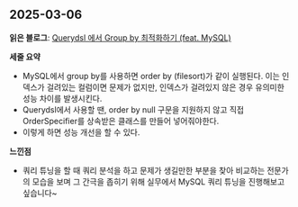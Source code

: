 ## 2025-03-06
**읽은 블로그**: [Querydsl 에서 Group by 최적화하기 (feat. MySQL)](https://jojoldu.tistory.com/477)

**세줄 요약**
- MySQL에서 group by를 사용하면 order by (filesort)가 같이 실행된다. 이는 인덱스가 걸려있는 컬럼이면 문제가 없지만, 인덱스가 걸려있지 않은 경우 유의미한 성능 차이를 발생시킨다.
- Querydsl에서 사용할 땐, order by null 구문을 지원하지 않고 직접 OrderSpecifier를 상속받은 클래스를 만들어 넣어줘야한다.
- 이렇게 하면 성능 개선을 할 수 있다.

**느낀점**<br>
- 쿼리 튜닝을 할 때 쿼리 분석을 하고 문제가 생길만한 부분을 찾아 비교하는 전문가의 모습을 보며 그 간극을 좁히기 위해 실무에서 MySQL 쿼리 튜닝을 진행해보고 싶습니다~